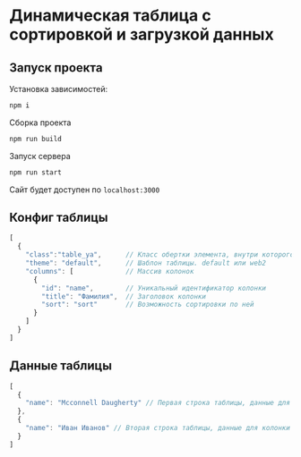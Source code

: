 # Динамическая таблица с сортировкой и загрузкой данных
## Запуск проекта
Установка зависимостей:
```javascript
npm i
```
Сборка проекта
```javascript
npm run build
```
Запуск сервера
```javascript
npm run start
```
Сайт будет доступен по `localhost:3000`

## Конфиг таблицы
```javascript
[
  {
    "class":"table_ya",      // Класс обертки элемента, внутри которого сгенерируется таблица
    "theme": "default",      // Шаблон таблицы. default или web2
    "columns": [             // Массив колонок
      {
        "id": "name",        // Уникальный идентификатор колонки
        "title": "Фамилия",  // Заголовок колонки
        "sort": "sort"       // Возможность сортировки по ней
      }
    ]
  }
]
```

## Данные таблицы
```javascript
[
  {
    "name": "Mcconnell Daugherty" // Первая строка таблицы, данные для колонки "name"
  },
  {
    "name": "Иван Иванов" // Вторая строка таблицы, данные для колонки "name"
  }
]
```
